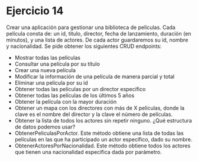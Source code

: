 # Ejercicio 14
Crear una aplicación para gestionar una biblioteca de películas. 
Cada película consta de:
un id, titulo, director, fecha de lanzamiento, duración (en minutos), y una lista de actores. 
De cada actor guardaremos su id, nombre y nacionalidad. 
Se pide obtener los siguientes CRUD endpoints:

* Mostrar todas las películas
* Consultar una película por su título
* Crear una nueva película
* Modificar la información de una película de manera parcial y total
* Eliminar una película por su id
* Obtener todas las películas por un director específico
* Obtener todas las películas de los últimos 5 años
* Obtener la película con la mayor duración
* Obtener un mapa con los directores con más de X películas, donde la clave es el nombre del
  director y la clave el número de películas.
* Obtener la lista de todos los actores sin repetir ninguno. ¿Qué estructura de datos
  podemos usar?
* ObtenerPeliculasPorActor. Este método obtiene una lista de todas las películas en las que
  ha participado un actor específico, dado su nombre.
* ObtenerActoresPorNacionalidad. Este método obtiene todos los actores que tienen una
  nacionalidad específica dada por parámetro.